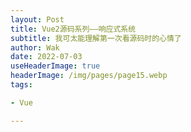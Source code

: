 ```yaml
---
layout: Post  
title: Vue2源码系列——响应式系统   
subtitle: 我可太能理解第一次看源码时的心情了    
author: Wak  
date: 2022-07-03  
useHeaderImage: true  
headerImage: /img/pages/page15.webp  
tags:

- Vue

---
```

